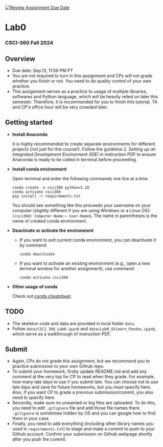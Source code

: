 [![Review Assignment Due Date](https://classroom.github.com/assets/deadline-readme-button-22041afd0340ce965d47ae6ef1cefeee28c7c493a6346c4f15d667ab976d596c.svg)](https://classroom.github.com/a/GL0g7Pbn)
# Lab0
### CSCI-360 Fall 2024

## Overview
- Due date: Sep.13, 11:59 PM PT
- You are not required to turn in this assignment and CPs will not grade whether you finish or not. You need to do quality control of your own practice.
- This assignment serves as a practice to usage of multiple libraries, softwares and Python language, which will be heavily relied on later this semester. Therefore, it is recommended for you to finish this tutorial. TA and CP's office hour will be very crowded later.

## Getting started
- __Install Anaconda__

    It is highly recommended to create separate environments for different projects (not just for this course!). Follow the guideline _2. Setting up an Integrated Development Environment (IDE)_ in instruction PDF to ensure Anaconda is ready to be called in terminal before proceeding.

- __Install conda environment__

    Open terminal and enter the following commands one line at a time.
    ```
    conda create -n csci360 python=3.10
    conda activate csci360
    pip install -r requirements.txt
    ```
    You should see something like this proceeds your username on your computer (slightly different if you are using Windows or a Linux OS): `(csci360) Computer-Name:~ User-Name$`. The name in parentheses is the name of created conda environment.

- __Deactivate or activate the environment__
    - If you want to exit current conda environment, you can deactivate it by command:
        ```
        conda deactivate
        ```
    
    - If you want to activate an existing environment (e.g., open a new terminal window for another assignment), use command:
        ```
        conda activate csci360
        ```

- __Other usage of conda__

    Check out [conda cheatsheet](https://docs.conda.io/projects/conda/en/4.6.0/_downloads/52a95608c49671267e40c689e0bc00ca/conda-cheatsheet.pdf).

## TODO
- The skeleton code and data are provided in local folder `data`.
- Follow `data/CSCI_360_Lab0.ipynb` and `data/Lab0_Sklearn_Pandas.ipynb`, which serve as a walkthrough of instruction PDF.

## Submit
- Again, CPs do not grade this assignment, but we recommend you to practice submission to your own Github repo.
- To submit your homework, firstly update README.md and add any comment at the very top for CP to read when they grade. For example, how many late days to use if you submit late. You can choose not to use late days and save for future homeworks, but you must specify here. Also, if you want CP to grade a previous submission/commit, you also need to specify here.
- Secondly, make sure no unwanted or big files are uploaded. To do this, you need to edit `.gitignore` file and add those file names there. `.gitignore` is sometimes hidden by OS and you can google how to find them in your case.
- Finally, you need to add everything (including other library names you used in `requirements.txt`) to stage and make a commit to push to your Github account. Confirm your submission on Github webpage shortly after you push the commit.
